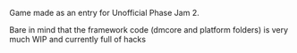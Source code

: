 Game made as an entry for Unofficial Phase Jam 2.


Bare in mind that the framework code (dmcore and platform folders) is very much WIP and currently full of hacks
